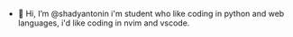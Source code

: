 - 👋 Hi, I’m @shadyantonin i'm student who like coding in python and web languages, i'd like coding in nvim and vscode.
